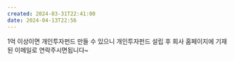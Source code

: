 ```yaml
---
created: 2024-03-31T22:41:00
date: 2024-04-13T22:56
---
```

1억 이상이면 개인투자펀드 만들 수 있으니 개인투자펀드 설립 후 회사 홈페이지에 기재된 이메일로 연락주시면됩니다~